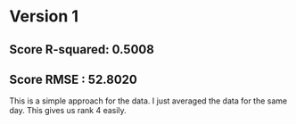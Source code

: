 # Version 1 

## Score R-squared: 0.5008
## Score RMSE : 52.8020

This is a simple approach for the data. I just averaged the data for the same day. This gives us rank 4 easily. 